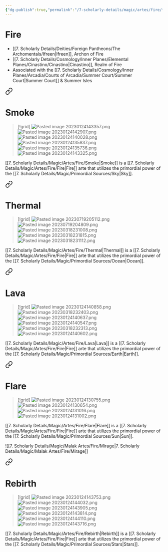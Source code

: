 ```yaml
---
{"dg-publish":true,"permalink":"/7-scholarly-details/magic/artes/fire/fire/","noteIcon":""}
---
```


# Fire

- [[7. Scholarly Details/Deities/Foreign Pantheons/The Archomentals/Ifreen\|Ifreen]], Archon of Fire 
- [[7. Scholarly Details/Cosmology/Inner Planes/Elemental Planes/Cinastino/Cinastino\|Cinastino]], Realm of Fire 
- Associated with the [[7. Scholarly Details/Cosmology/Inner Planes/Arcadia/Courts of Arcadia/Summer Court/Summer Court\|Summer Court]] & Summer Isles 


<div class="transclusion internal-embed is-loaded"><a class="markdown-embed-link" href="/7-scholarly-details/magic/artes/fire/smoke/" aria-label="Open link"><svg xmlns="http://www.w3.org/2000/svg" width="24" height="24" viewBox="0 0 24 24" fill="none" stroke="currentColor" stroke-width="2" stroke-linecap="round" stroke-linejoin="round" class="svg-icon lucide-link"><path d="M10 13a5 5 0 0 0 7.54.54l3-3a5 5 0 0 0-7.07-7.07l-1.72 1.71"></path><path d="M14 11a5 5 0 0 0-7.54-.54l-3 3a5 5 0 0 0 7.07 7.07l1.71-1.71"></path></svg></a><div class="markdown-embed">




# Smoke

>[!grid]
>![Pasted image 20230124143357.png](/img/user/x.%20Assets/Attachments/Pasted%20image%2020230124143357.png)
>![Pasted image 20230124142907.png](/img/user/x.%20Assets/Attachments/Pasted%20image%2020230124142907.png)
>![Pasted image 20230124140028.png](/img/user/x.%20Assets/Attachments/Pasted%20image%2020230124140028.png)
>![Pasted image 20230124135837.png](/img/user/x.%20Assets/Attachments/Pasted%20image%2020230124135837.png)
>![Pasted image 20230124135736.png](/img/user/x.%20Assets/Attachments/Pasted%20image%2020230124135736.png)
>![Pasted image 20230124143325.png](/img/user/x.%20Assets/Attachments/Pasted%20image%2020230124143325.png)

[[7. Scholarly Details/Magic/Artes/Fire/Smoke\|Smoke]] is a [[7. Scholarly Details/Magic/Artes/Fire/Fire\|Fire]] arte that utilizes the primordial power of the [[7. Scholarly Details/Magic/Primordial Sources/Sky\|Sky]].

</div></div>



<div class="transclusion internal-embed is-loaded"><a class="markdown-embed-link" href="/7-scholarly-details/magic/artes/fire/thermal/" aria-label="Open link"><svg xmlns="http://www.w3.org/2000/svg" width="24" height="24" viewBox="0 0 24 24" fill="none" stroke="currentColor" stroke-width="2" stroke-linecap="round" stroke-linejoin="round" class="svg-icon lucide-link"><path d="M10 13a5 5 0 0 0 7.54.54l3-3a5 5 0 0 0-7.07-7.07l-1.72 1.71"></path><path d="M14 11a5 5 0 0 0-7.54-.54l-3 3a5 5 0 0 0 7.07 7.07l1.71-1.71"></path></svg></a><div class="markdown-embed">




# Thermal

>[!grid]
>![Pasted image 20230719205112.png](/img/user/x.%20Assets/Attachments/Pasted%20image%2020230719205112.png)
>![Pasted image 20230719204809.png](/img/user/x.%20Assets/Attachments/Pasted%20image%2020230719204809.png)
>![Pasted image 20230318231008.png](/img/user/x.%20Assets/Attachments/Pasted%20image%2020230318231008.png)
>![Pasted image 20230318231815.png](/img/user/x.%20Assets/Attachments/Pasted%20image%2020230318231815.png)
>![Pasted image 20230318231112.png](/img/user/x.%20Assets/Attachments/Pasted%20image%2020230318231112.png)
>

[[7. Scholarly Details/Magic/Artes/Fire/Thermal\|Thermal]] is a [[7. Scholarly Details/Magic/Artes/Fire/Fire\|Fire]] arte that utilizes the primordial power of the [[7. Scholarly Details/Magic/Primordial Sources/Ocean\|Ocean]].

</div></div>



<div class="transclusion internal-embed is-loaded"><a class="markdown-embed-link" href="/7-scholarly-details/magic/artes/fire/lava/" aria-label="Open link"><svg xmlns="http://www.w3.org/2000/svg" width="24" height="24" viewBox="0 0 24 24" fill="none" stroke="currentColor" stroke-width="2" stroke-linecap="round" stroke-linejoin="round" class="svg-icon lucide-link"><path d="M10 13a5 5 0 0 0 7.54.54l3-3a5 5 0 0 0-7.07-7.07l-1.72 1.71"></path><path d="M14 11a5 5 0 0 0-7.54-.54l-3 3a5 5 0 0 0 7.07 7.07l1.71-1.71"></path></svg></a><div class="markdown-embed">




# Lava

>[!grid]
>![Pasted image 20230124140858.png](/img/user/x.%20Assets/Attachments/Pasted%20image%2020230124140858.png)
>![Pasted image 20230318232403.png](/img/user/x.%20Assets/Attachments/Pasted%20image%2020230318232403.png)
>![Pasted image 20230124140637.png](/img/user/x.%20Assets/Attachments/Pasted%20image%2020230124140637.png)
>![Pasted image 20230124140547.png](/img/user/x.%20Assets/Attachments/Pasted%20image%2020230124140547.png)
>![Pasted image 20230318232313.png](/img/user/x.%20Assets/Attachments/Pasted%20image%2020230318232313.png)
>![Pasted image 20230124140602.png](/img/user/x.%20Assets/Attachments/Pasted%20image%2020230124140602.png)

[[7. Scholarly Details/Magic/Artes/Fire/Lava\|Lava]] is a [[7. Scholarly Details/Magic/Artes/Fire/Fire\|Fire]] arte that utilizes the primordial power of the [[7. Scholarly Details/Magic/Primordial Sources/Earth\|Earth]].

</div></div>



<div class="transclusion internal-embed is-loaded"><a class="markdown-embed-link" href="/7-scholarly-details/magic/artes/fire/flare/" aria-label="Open link"><svg xmlns="http://www.w3.org/2000/svg" width="24" height="24" viewBox="0 0 24 24" fill="none" stroke="currentColor" stroke-width="2" stroke-linecap="round" stroke-linejoin="round" class="svg-icon lucide-link"><path d="M10 13a5 5 0 0 0 7.54.54l3-3a5 5 0 0 0-7.07-7.07l-1.72 1.71"></path><path d="M14 11a5 5 0 0 0-7.54-.54l-3 3a5 5 0 0 0 7.07 7.07l1.71-1.71"></path></svg></a><div class="markdown-embed">




# Flare

>[!grid]
>![Pasted image 20230124130755.png](/img/user/x.%20Assets/Attachments/Pasted%20image%2020230124130755.png)
>![Pasted image 20230124130654.png](/img/user/x.%20Assets/Attachments/Pasted%20image%2020230124130654.png)
>![Pasted image 20230124131016.png](/img/user/x.%20Assets/Attachments/Pasted%20image%2020230124131016.png)
>![Pasted image 20230124131002.png](/img/user/x.%20Assets/Attachments/Pasted%20image%2020230124131002.png)
>

[[7. Scholarly Details/Magic/Artes/Fire/Flare\|Flare]] is a [[7. Scholarly Details/Magic/Artes/Fire/Fire\|Fire]] arte that utilizes the primordial power of the [[7. Scholarly Details/Magic/Primordial Sources/Sun\|Sun]].

</div></div>


![[7. Scholarly Details/Magic/Malak Artes/Fire/Mirage\|7. Scholarly Details/Magic/Malak Artes/Fire/Mirage]]


<div class="transclusion internal-embed is-loaded"><a class="markdown-embed-link" href="/7-scholarly-details/magic/artes/fire/rebirth/" aria-label="Open link"><svg xmlns="http://www.w3.org/2000/svg" width="24" height="24" viewBox="0 0 24 24" fill="none" stroke="currentColor" stroke-width="2" stroke-linecap="round" stroke-linejoin="round" class="svg-icon lucide-link"><path d="M10 13a5 5 0 0 0 7.54.54l3-3a5 5 0 0 0-7.07-7.07l-1.72 1.71"></path><path d="M14 11a5 5 0 0 0-7.54-.54l-3 3a5 5 0 0 0 7.07 7.07l1.71-1.71"></path></svg></a><div class="markdown-embed">




# Rebirth

>[!grid]
>![Pasted image 20230124143753.png](/img/user/x.%20Assets/Attachments/Pasted%20image%2020230124143753.png)
>![Pasted image 20230124144032.png](/img/user/x.%20Assets/Attachments/Pasted%20image%2020230124144032.png)
>![Pasted image 20230124143905.png](/img/user/x.%20Assets/Attachments/Pasted%20image%2020230124143905.png)
>![Pasted image 20230124143814.png](/img/user/x.%20Assets/Attachments/Pasted%20image%2020230124143814.png)
>![Pasted image 20230124144110.png](/img/user/x.%20Assets/Attachments/Pasted%20image%2020230124144110.png)
>![Pasted image 20230124143716.png](/img/user/x.%20Assets/Attachments/Pasted%20image%2020230124143716.png)

[[7. Scholarly Details/Magic/Artes/Fire/Rebirth\|Rebirth]] is a [[7. Scholarly Details/Magic/Artes/Fire/Fire\|Fire]] arte that utilizes the primordial power of the [[7. Scholarly Details/Magic/Primordial Sources/Stars\|Stars]].

</div></div>

